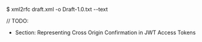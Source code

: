 $ xml2rfc draft.xml -o Draft-1.0.txt --text


// TODO:

- Section: Representing Cross Origin Confirmation in JWT Access Tokens